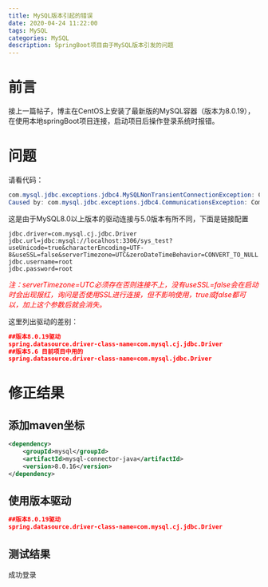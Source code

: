 ```yaml
---
title: MySQL版本引起的错误
date: 2020-04-24 11:22:00
tags: MySQL
categories: MySQL
description: SpringBoot项目由于MySQL版本引发的问题
---
```


# 前言

接上一篇帖子，博主在CentOS上安装了最新版的MySQL容器（版本为8.0.19），在使用本地springBoot项目连接，启动项目后操作登录系统时报错。

# 问题

请看代码：

```java
com.mysql.jdbc.exceptions.jdbc4.MySQLNonTransientConnectionException: Could not create connection to database server. Attempted reconnect 3 times. Giving up.
Caused by: com.mysql.jdbc.exceptions.jdbc4.CommunicationsException: Communications link failure
```

这是由于MySQL8.0以上版本的驱动连接与5.0版本有所不同，下面是链接配置

```
jdbc.driver=com.mysql.cj.jdbc.Driver
jdbc.url=jdbc:mysql://localhost:3306/sys_test?useUnicode=true&characterEncoding=UTF-8&useSSL=false&serverTimezone=UTC&zeroDateTimeBehavior=CONVERT_TO_NULL
jdbc.username=root
jdbc.password=root
```

<font color=red>*注：serverTimezone=UTC必须存在否则连接不上，没有useSSL=false会在启动时会出现报红，询问是否使用SSL进行连接，但不影响使用，true或false都可以，加上这个参数后就会消失。*</font>

这里列出驱动的差别：

```json
##版本8.0.19驱动
spring.datasource.driver-class-name=com.mysql.cj.jdbc.Driver
##版本5.6 目前项目中用的
spring.datasource.driver-class-name=com.mysql.jdbc.Driver
```

# 修正结果

## 添加maven坐标

```xml
<dependency>
	<groupId>mysql</groupId>
	<artifactId>mysql-connector-java</artifactId>
	<version>8.0.16</version>
</dependency>
```

## 使用版本驱动

```json
##版本8.0.19驱动
spring.datasource.driver-class-name=com.mysql.cj.jdbc.Driver
```

## 测试结果

成功登录